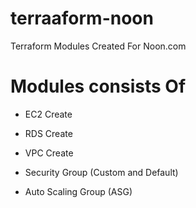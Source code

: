 # terraaform-noon
Terraform Modules Created For Noon.com 

# Modules consists Of 

* EC2 Create 

* RDS Create 

* VPC Create 

* Security Group (Custom and Default) 

* Auto Scaling Group (ASG) 
